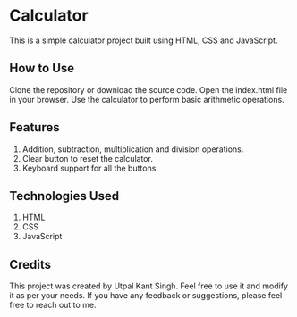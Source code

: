 # Calculator
This is a simple calculator project built using HTML, CSS and JavaScript.

## How to Use
Clone the repository or download the source code.
Open the index.html file in your browser.
Use the calculator to perform basic arithmetic operations.
## Features
1. Addition, subtraction, multiplication and division operations.
2. Clear button to reset the calculator.
3. Keyboard support for all the buttons.

## Technologies Used
1. HTML
2. CSS
3. JavaScript

## Credits
This project was created by Utpal Kant Singh. Feel free to use it and modify it as per your needs. If you have any feedback or suggestions, please feel free to reach out to me.
